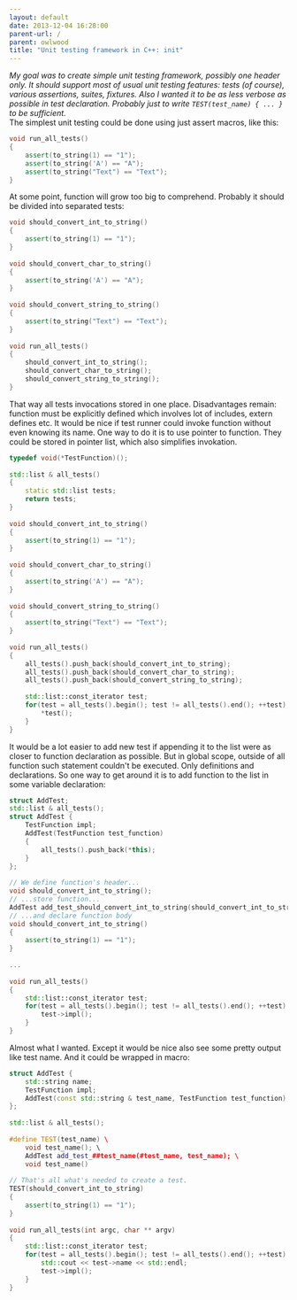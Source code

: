 ```yaml
---
layout: default
date: 2013-12-04 16:28:00
parent-url: /
parent: owlwood
title: "Unit testing framework in C++: init"
---
```

_My goal was to create simple unit testing framework, possibly one header only. It should support most of usual unit testing features: tests (of course), various assertions, suites, fixtures. Also I wanted it to be as less verbose as possible in test declaration. Probably just to write `TEST(test_name) { ... }` to be sufficient._  
The simplest unit testing could be done using just assert macros, like this:   

```c++
void run_all_tests()  
{  
	assert(to_string(1) == "1");  
	assert(to_string('A') == "A");  
	assert(to_string("Text") == "Text");  
}  
```

At some point, function will grow too big to comprehend. Probably it should be divided into separated tests:   

```c++
void should_convert_int_to_string()  
{  
	assert(to_string(1) == "1");  
}  
  
void should_convert_char_to_string()  
{  
	assert(to_string('A') == "A");  
}  
  
void should_convert_string_to_string()  
{  
	assert(to_string("Text") == "Text");  
}  
  
void run_all_tests()  
{  
	should_convert_int_to_string();  
	should_convert_char_to_string();  
	should_convert_string_to_string();  
}  
```
    
That way all tests invocations stored in one place. Disadvantages remain: function must be explicitly defined which involves lot of includes, extern defines etc. It would be nice if test runner could invoke function without even knowing its name. One way to do it is to use pointer to function. They could be stored in pointer list, which also simplifies invokation.   

```c++
typedef void(*TestFunction)();  
  
std::list & all_tests()  
{  
	static std::list tests;  
	return tests;  
}  
  
void should_convert_int_to_string()  
{  
	assert(to_string(1) == "1");  
}  
  
void should_convert_char_to_string()  
{  
	assert(to_string('A') == "A");  
}  
  
void should_convert_string_to_string()  
{  
	assert(to_string("Text") == "Text");  
}  
  
void run_all_tests()  
{  
	all_tests().push_back(should_convert_int_to_string);  
	all_tests().push_back(should_convert_char_to_string);  
	all_tests().push_back(should_convert_string_to_string);  
  
	std::list::const_iterator test;  
	for(test = all_tests().begin(); test != all_tests().end(); ++test) {  
		*test();  
	}  
}  
```

It would be a lot easier to add new test if appending it to the list were as closer to function declaration as possible. But in global scope, outside of all function such statement couldn't be executed. Only definitions and declarations. So one way to get around it is to add function to the list in some variable declaration:   

```c++
struct AddTest;  
std::list & all_tests();  
struct AddTest {  
	TestFunction impl;  
	AddTest(TestFunction test_function)  
	{  
		all_tests().push_back(*this);  
	}  
};  
  
// We define function's header...  
void should_convert_int_to_string();  
// ...store function...  
AddTest add_test_should_convert_int_to_string(should_convert_int_to_string);  
// ...and declare function body  
void should_convert_int_to_string()  
{  
	assert(to_string(1) == "1");  
}  
  
...  
  
void run_all_tests()  
{  
	std::list::const_iterator test;  
	for(test = all_tests().begin(); test != all_tests().end(); ++test) {  
		test->impl();  
	}  
}  
```
    
Almost what I wanted. Except it would be nice also see some pretty output like test name. And it could be wrapped in macro:   

```c++
struct AddTest {  
	std::string name;  
	TestFunction impl;  
	AddTest(const std::string & test_name, TestFunction test_function);  
};  
  
std::list & all_tests();  
  
#define TEST(test_name) \  
	void test_name(); \  
	AddTest add_test_##test_name(#test_name, test_name); \  
	void test_name()  
  
// That's all what's needed to create a test.  
TEST(should_convert_int_to_string)  
{  
	assert(to_string(1) == "1");  
}  
  
void run_all_tests(int argc, char ** argv)  
{  
	std::list::const_iterator test;  
	for(test = all_tests().begin(); test != all_tests().end(); ++test) {  
		std::cout << test->name << std::endl;  
		test->impl();  
	}  
}  
```

